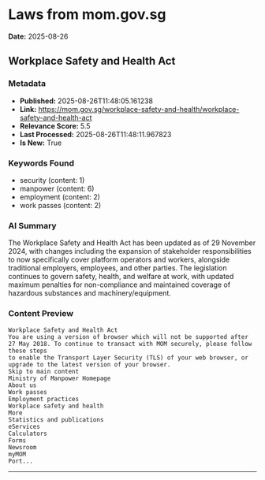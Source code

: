 # Laws from mom.gov.sg
**Date:** 2025-08-26

## Workplace Safety and Health Act

### Metadata
- **Published:** 2025-08-26T11:48:05.161238
- **Link:** https://mom.gov.sg/workplace-safety-and-health/workplace-safety-and-health-act
- **Relevance Score:** 5.5
- **Last Processed:** 2025-08-26T11:48:11.967823
- **Is New:** True

### Keywords Found
- security (content: 1)
- manpower (content: 6)
- employment (content: 2)
- work passes (content: 2)

### AI Summary
The Workplace Safety and Health Act has been updated as of 29 November 2024, with changes including the expansion of stakeholder responsibilities to now specifically cover platform operators and workers, alongside traditional employers, employees, and other parties. The legislation continues to govern safety, health, and welfare at work, with updated maximum penalties for non-compliance and maintained coverage of hazardous substances and machinery/equipment.

### Content Preview
```
Workplace Safety and Health Act
You are using a version of browser which will not be supported after 27 May 2018. To continue to transact with MOM securely, please follow
these steps
to enable the Transport Layer Security (TLS) of your web browser, or upgrade to the latest version of your browser.
Skip to main content
Ministry of Manpower Homepage
About us
Work passes
Employment practices
Workplace safety and health
More
Statistics and publications
eServices
Calculators
Forms
Newsroom
myMOM
Port...
```

---

